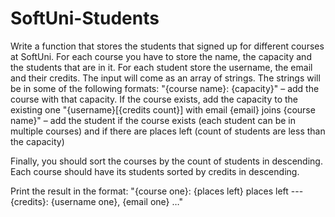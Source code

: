 # SoftUni-Students

Write a function that stores the students that signed up for different courses at SoftUni. For each course you have to store the name, the capacity and the students that are in it. For each student store the username, the email and their credits. The input will come as an array of strings. The strings will be in some of the following formats: 
"{course name}: {capacity}" – add the course with that capacity. If the course exists, add the capacity to the existing one 
"{username}[{credits count}] with email {email} joins {course name}" – add the student if the course exists (each student can be in multiple courses) and if there are places left (count of students are less than the capacity) 

Finally, you should sort the courses by the count of students in descending. Each course should have its students sorted by credits in descending. 

Print the result in the format: 
"{course one}: {places left} places left 
--- {credits}: {username one}, {email one} 
…" 
